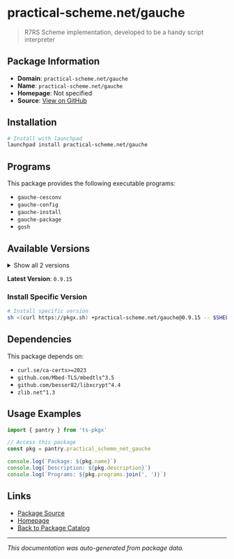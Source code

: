 # practical-scheme.net/gauche

> R7RS Scheme implementation, developed to be a handy script interpreter

## Package Information

- **Domain**: `practical-scheme.net/gauche`
- **Name**: `practical-scheme.net/gauche`
- **Homepage**: Not specified
- **Source**: [View on GitHub](https://github.com/pkgxdev/pantry/tree/main/projects/practical-scheme.net/gauche/package.yml)

## Installation

```bash
# Install with launchpad
launchpad install practical-scheme.net/gauche
```

## Programs

This package provides the following executable programs:

- `gauche-cesconv`
- `gauche-config`
- `gauche-install`
- `gauche-package`
- `gosh`

## Available Versions

<details>
<summary>Show all 2 versions</summary>

- `0.9.15`, `0.9.14`

</details>

**Latest Version**: `0.9.15`

### Install Specific Version

```bash
# Install specific version
sh <(curl https://pkgx.sh) +practical-scheme.net/gauche@0.9.15 -- $SHELL -i
```

## Dependencies

This package depends on:

- `curl.se/ca-certs>=2023`
- `github.com/Mbed-TLS/mbedtls^3.5`
- `github.com/besser82/libxcrypt^4.4`
- `zlib.net^1.3`

## Usage Examples

```typescript
import { pantry } from 'ts-pkgx'

// Access this package
const pkg = pantry.practical_scheme_net_gauche

console.log(`Package: ${pkg.name}`)
console.log(`Description: ${pkg.description}`)
console.log(`Programs: ${pkg.programs.join(', ')}`)
```

## Links

- [Package Source](https://github.com/pkgxdev/pantry/tree/main/projects/practical-scheme.net/gauche/package.yml)
- [Homepage](#)
- [Back to Package Catalog](../package-catalog.md)

---

*This documentation was auto-generated from package data.*
